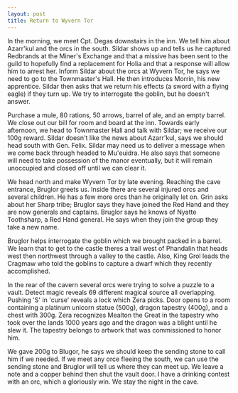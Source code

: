 ```yaml
---
layout: post
title: Return to Wyvern Tor
---
```

In the morning, we meet Cpt. Degas downstairs in the inn. We tell him about Azarr'kul and the orcs in the south. Sildar shows up and tells us he captured Redbrands at the Miner's Exchange and that a missive has been sent to the guild to hopefully find a replacement for Holia and that a response will allow him to arrest her. Inform Sildar about the orcs at Wyvern Tor, he says we need to go to the Townmaster's Hall. He then introduces Morrin, his new apprentice. Sildar then asks that we return his effects (a sword with a flying eagle) if they turn up. We try to interrogate the goblin, but he doesn't answer.

Purchase a mule, 80 rations, 50 arrows, barrel of ale, and an empty barrel. We close out our bill for room and board at the inn. Towards early afternoon, we head to Townmaster Hall and talk with Sildar; we receive our 100g reward. Sildar doesn't like the news about Azarr'kul, says we should head south with Gen. Felix. Sildar may need us to deliver a message when we come back through headed to Mu'euidra. He also says that someone will need to take possession of the manor eventually, but it will remain unoccupied and closed off until we can clear it.

We head north and make Wyvern Tor by late evening. Reaching the cave entrance, Bruglor greets us. Inside there  are several injured orcs and several children. He has a few more orcs than he originally let on. Grin asks about her Sharp tribe; Bruglor says they have joined the Red Hand and they are now generals and captains. Bruglor says he knows of Nyatte Toothsharp, a Red Hand general. He says when they join the group they take a new name.

Bruglor helps interrogate the goblin which we brought packed in a barrel. We learn that to get to the castle theres a trail west of Phandalin that heads west then northwest through a valley to the castle. Also, King Grol leads the Cragmaw who told the goblins to capture a dwarf which they recently accomplished.

In the rear of the cavern several orcs were trying to solve a puzzle to a vault. Detect magic reveals 69 different magical source all overlapping. Pushing 'S' in 'curse' reveals a lock which Zera picks. Door opens to a room containing a platinum unicorn statue (500g), dragon tapestry (400g), and a chest with 300g. Zera recognizes Mealton the Great in the tapestry who took over the lands 1000 years ago and the dragon was a blight until he slew it. The tapestry belongs to artwork that was commissioned to honor him.

We gave 200g to Blugor, he says we should keep the sending stone to call him if we needed. If we meet any orce fleeing the south, we can use the sending stone and Bruglor will tell us where they can meet up. We leave a note and a copper behind then shut the vault door. I have a drinking contest with an orc, which a gloriously win. We stay the night in the cave.
